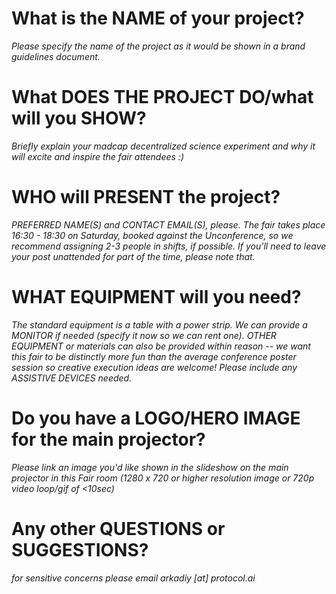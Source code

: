 # What is the NAME of your project?
_Please specify the name of the project as it would be shown in a brand guidelines document._

# What DOES THE PROJECT DO/what will you SHOW?
_Briefly explain your madcap decentralized science experiment and why it will excite and inspire the fair attendees :)_

# WHO will PRESENT the project?
_PREFERRED NAME(S) and CONTACT EMAIL(S), please. The fair takes place 16:30 - 18:30 on Saturday, booked against the Unconference, so we recommend assigning 2-3 people in shifts, if possible. If you'll need to leave your post unattended for part of the time, please note that._ 

# WHAT EQUIPMENT will you need?
_The standard equipment is a table with a power strip. We can provide a MONITOR if needed (specify it now so we can rent one). OTHER EQUIPMENT or materials can also be provided within reason -- we want this fair to be distinctly more fun than the average conference poster session so creative execution ideas are welcome! Please include any ASSISTIVE DEVICES needed._

# Do you have a LOGO/HERO IMAGE for the main projector?
_Please link an image you'd like shown in the slideshow on the main projector in this Fair room (1280 x 720 or higher resolution image or 720p video loop/gif of <10sec)_

# Any other QUESTIONS or SUGGESTIONS?
_for sensitive concerns please email arkadiy [at] protocol.ai_
